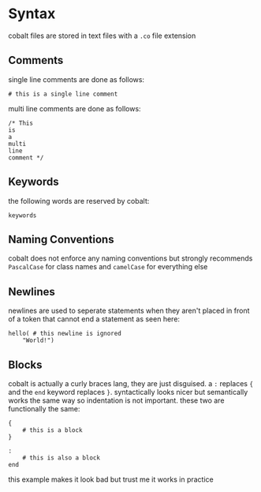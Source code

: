 # Syntax
cobalt files are stored in text files with a `.co` file extension
## Comments
single line comments are done as follows:
```
# this is a single line comment
```
multi line comments are done as follows:
```
/* This
is
a
multi
line
comment */
```
## Keywords
the following words are reserved by cobalt:
```
keywords
```
## Naming Conventions
cobalt does not enforce any naming conventions but strongly recommends `PascalCase` for class names and `camelCase` for everything else
## Newlines
newlines are used to seperate statements when they aren't placed in front of a token that cannot end a statement as seen here:
```
hello( # this newline is ignored
    "World!")
```
## Blocks
cobalt is actually a curly braces lang, they are just disguised. a `:` replaces `{` and the `end` keyword replaces `}`. syntactically looks nicer but semantically works the same way so indentation is not important. these two are functionally the same:
```
{
    # this is a block
}

:
    # this is also a block
end
```
this example makes it look bad but trust me it works in practice